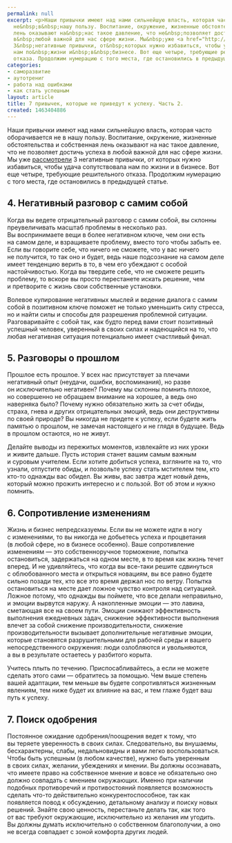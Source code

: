 ```yaml
---
permalink: null
excerpt: <p>Наши привычки имеют над нами сильнейшую власть, которая часто оборачивается
  не&nbsp;в&nbsp;нашу пользу. Воспитание, окружение, жизненные обстоятельства и&nbsp;собственная
  лень оказывают на&nbsp;нас такое давление, что не&nbsp;позволяет достичь успеха
  в&nbsp;любой важной для нас сфере жизни. Мы&nbsp;уже <a href="http://business101.ru/article/u6-7-privychek-kotorye-ne-privedut-k-uspehu-chast-1">рассмотрели</a>
  3&nbsp;негативные привычки, от&nbsp;которых нужно избавиться, чтобы удача сопутствовала
  нам по&nbsp;жизни и&nbsp;в&nbsp;бизнесе. Вот еще четыре, требующие решительного
  отказа. Продолжим нумерацию с того места, где остановились в предыдущей статье.</p>
categories:
- саморазвитие
- аутотрениг
- работа над ошибками
- как стать успешным
layout: article
title: 7 привычек, которые не приведут к успеху. Часть 2.
created: 1463404886
---
```

<p>Наши привычки имеют над нами сильнейшую власть, которая часто оборачивается не&nbsp;в&nbsp;нашу пользу. Воспитание, окружение, жизненные обстоятельства и&nbsp;собственная лень оказывают на&nbsp;нас такое давление, что не&nbsp;позволяет достичь успеха в&nbsp;любой важной для нас сфере жизни. Мы&nbsp;уже <a href="http://business101.ru/article/u6-7-privychek-kotorye-ne-privedut-k-uspehu-chast-1">рассмотрели</a> 3&nbsp;негативные привычки, от&nbsp;которых нужно избавиться, чтобы удача сопутствовала нам по&nbsp;жизни и&nbsp;в&nbsp;бизнесе. Вот еще четыре, требующие решительного отказа. Продолжим нумерацию с того места, где остановились в предыдущей статье.</p>
<h2>4. Негативный разговор с&nbsp;самим собой</h2>
<p>Когда вы&nbsp;ведете отрицательный разговор с&nbsp;самим собой, вы&nbsp;склонны преувеличивать масштаб проблемы в&nbsp;несколько раз. Вы&nbsp;воспринимаете вещи в&nbsp;более негативном ключе, чем они есть на&nbsp;самом деле, и&nbsp;взращиваете проблему, вместо того чтобы забыть&nbsp;ее. Если вы&nbsp;говорите себе, что ничего не&nbsp;сможете, что у&nbsp;вас ничего не&nbsp;получится, то&nbsp;так оно и&nbsp;будет, ведь наше подсознание на&nbsp;самом деле имеет тенденцию верить в&nbsp;то, в&nbsp;чем его убеждают с&nbsp;особой настойчивостью. Когда вы&nbsp;твердите себе, что не&nbsp;сможете решить проблему, то&nbsp;вскоре вы&nbsp;просто перестанете искать решение, чем и&nbsp;претворите с&nbsp;жизнь свои собственные установки. </p>
<p>Волевое купирование негативных мыслей и&nbsp;ведение диалога с&nbsp;самим собой в&nbsp;позитивном ключе поможет не&nbsp;только уменьшить силу стресса, но&nbsp;и&nbsp;найти силы и&nbsp;способы для разрешения проблемной ситуации. Разговаривайте с&nbsp;собой так, как будто перед вами стоит позитивный успешный человек, уверенный в&nbsp;своих силах и&nbsp;надеющийся на&nbsp;то, что любая негативная ситуация потенциально имеет счастливый финал. </p>
<h2>5. Разговоры о&nbsp;прошлом</h2>
<p>Прошлое есть прошлое. У&nbsp;всех нас присутствует за&nbsp;плечами негативный опыт (неудачи, ошибки, воспоминания), но&nbsp;разве он&nbsp;исключительно негативен? Почему мы&nbsp;склонны помнить плохое, но&nbsp;совершенно не&nbsp;обращаем внимание на&nbsp;хорошее, а&nbsp;ведь оно наверняка было? Почему нужно обязательно жить за&nbsp;счет обиды, страха, гнева и&nbsp;других отрицательных эмоций, ведь они деструктивны по&nbsp;своей природе? Вы&nbsp;никогда не&nbsp;придете к&nbsp;успеху, если будете жить памятью о&nbsp;прошлом, не&nbsp;замечая настоящего и&nbsp;не&nbsp;глядя в&nbsp;будущее. Ведь в&nbsp;прошлом остаются, но&nbsp;не&nbsp;живут. </p>
<p>Делайте выводы из&nbsp;пережитых моментов, извлекайте из&nbsp;них уроки и&nbsp;живите дальше. Пусть история станет вашим самым важным и&nbsp;суровым учителем. Если хотите добиться успеха, взгляните на&nbsp;то, что узнали, отпустите обиды, и&nbsp;позвольте успеху стать мстителем тем, кто кто-то однажды вас обидел. Вы&nbsp;живы, вас завтра ждет новый день, который можно прожить интересно и&nbsp;с&nbsp;пользой. Вот об&nbsp;этом и&nbsp;нужно помнить.</p>
<h2>6. Сопротивление изменениям</h2>
<p>Жизнь и&nbsp;бизнес непредсказуемы. Если вы&nbsp;не&nbsp;можете идти в&nbsp;ногу с&nbsp;изменениями, то&nbsp;вы&nbsp;никогда не&nbsp;добьетесь успеха и&nbsp;процветания (в&nbsp;любой сфере, но&nbsp;в&nbsp;бизнесе особенно). Ваше сопротивление изменениям&nbsp;— это собственноручное торможение, попытка остановиться, задержаться на&nbsp;одном месте, в&nbsp;то&nbsp;время как жизнь течет вперед. И&nbsp;не&nbsp;удивляйтесь, что когда вы&nbsp;все-таки решите сдвинуться с&nbsp;облюбованного места и&nbsp;открыться новациям, вы&nbsp;все равно будете сильно позади тех, кто все это время держал нос по&nbsp;ветру. Попытка остановиться на&nbsp;месте дает ложное чувство контроля над ситуацией. Ложное потому, что однажды вы&nbsp;поймете, что все делали неправильно, и&nbsp;эмоции вырвутся наружу. А&nbsp;накопленные эмоции&nbsp;— это лавина, сметающая все на&nbsp;своем пути. Эмоции снижают эффективность выполнения ежедневных задач, снижение эффективности выполнения влечет за&nbsp;собой снижение производительности, снижение производительности вызывает дополнительные негативные эмоции, которые становятся разрушительными для рабочей среды и&nbsp;вашего непосредственного окружения: люди озлобляются и&nbsp;увольняются, а&nbsp;вы&nbsp;в&nbsp;результате остаетесь у&nbsp;разбитого корыта.</p>
<p>Учитесь плыть по&nbsp;течению. Приспосабливайтесь, а&nbsp;если не&nbsp;можете сделать этого сами&nbsp;— обратитесь за&nbsp;помощью. Чем выше степень вашей адаптации, тем меньше вы&nbsp;будете сопротивляться жизненным явлениям, тем ниже будет их&nbsp;влияние на&nbsp;вас, и&nbsp;тем глаже будет ваш путь к&nbsp;успеху. </p>
<h2>7. Поиск одобрения</h2>
<p>Постоянное ожидание одобрения/поощрения ведет к&nbsp;тому, что вы&nbsp;теряете уверенность в&nbsp;своих силах. Следовательно, вы&nbsp;внушаемы, бесхарактерны, слабы, недальновидны и&nbsp;вами легко воспользоваться. Чтобы быть успешным (в&nbsp;любом качестве), нужно быть уверенным в&nbsp;своих силах, желании, убеждениях и&nbsp;мнении. Вы&nbsp;должны осознавать, что имеете право на&nbsp;собственное мнение и&nbsp;вовсе не&nbsp;обязательно оно должно совпадать с&nbsp;мнением окружающих. Именно при наличии подобных противоречий и&nbsp;противостояний появляется возможность сделать что-то действительно конкурентоспособное, так как появляется повод к&nbsp;обсуждению, детальному анализу и&nbsp;поиску новых решений. Знайте свою ценность, перестаньте делать так, как того от&nbsp;вас требуют окружающие, исключительно из&nbsp;желания им&nbsp;угодить. Вы&nbsp;должны думать исключительно о&nbsp;собственном благополучии, а&nbsp;оно не&nbsp;всегда совпадает с&nbsp;зоной комфорта других людей.</p>
